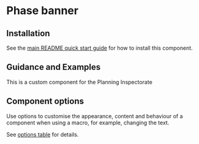 # Phase banner

## Installation

See the [main README quick start guide](https://github.com/alphagov/govuk-frontend#quick-start) for how to install this component.

## Guidance and Examples

This is a custom component for the Planning Inspectorate

## Component options

Use options to customise the appearance, content and behaviour of a component when using a macro, for example, changing the text.

See [options table](https://design-system.service.gov.uk/components/phase-banner/#options-phase-banner-example) for details.
